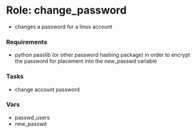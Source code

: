 # Role: change_password
- changes a password for a linux account

### Requirements
- python passlib (or other password hashing package) in order to encrypt the password for placement into the new_passwd variable

### Tasks
- change account password

### Vars
- passwd_users
- new_passwd
